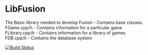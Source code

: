 # LibFusion
The Basic library needed to develop Fusion - Contains base classes.
<br>
FGame.cpp/h - Contains information for a particular game<br>
FLibrary.cpp/h - Contains information for a library of games<br>
FDB.cpp/h - Contains the database system<br>

[![Build Status](https://semaphoreci.com/api/v1/projects/87d9015b-03f0-4d57-a899-c54e89623693/420085/badge.svg)](https://semaphoreci.com/kamnxt/libfusion)      

